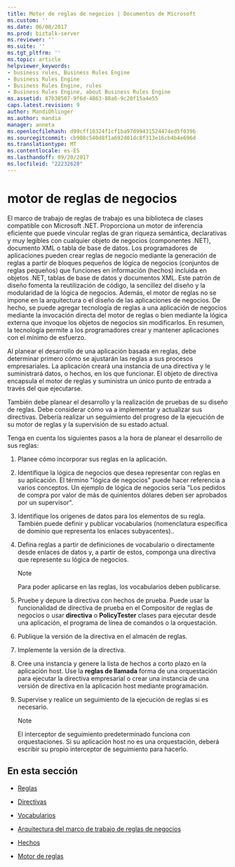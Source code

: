 ```yaml
---
title: Motor de reglas de negocios | Documentos de Microsoft
ms.custom: ''
ms.date: 06/08/2017
ms.prod: biztalk-server
ms.reviewer: ''
ms.suite: ''
ms.tgt_pltfrm: ''
ms.topic: article
helpviewer_keywords:
- business rules, Business Rules Engine
- Business Rules Engine
- Business Rules Engine, rules
- Business Rules Engine, about Business Rules Engine
ms.assetid: 87b38507-9f6d-4863-88a6-9c20f15a4e55
caps.latest.revision: 9
author: MandiOhlinger
ms.author: mandia
manager: anneta
ms.openlocfilehash: d99cff10324f1cf1ba97d99431524474ed5f039b
ms.sourcegitcommit: cb908c540d8f1a692d01dc8f313e16cb4b4e696d
ms.translationtype: MT
ms.contentlocale: es-ES
ms.lasthandoff: 09/20/2017
ms.locfileid: "22232620"
---
```

# <a name="business-rules-engine"></a>motor de reglas de negocios
El marco de trabajo de reglas de trabajo es una biblioteca de clases compatible con Microsoft .NET. Proporciona un motor de inferencia eficiente que puede vincular reglas de gran riqueza semántica, declarativas y muy legibles con cualquier objeto de negocios (componentes .NET), documento XML o tabla de base de datos. Los programadores de aplicaciones pueden crear reglas de negocio mediante la generación de reglas a partir de bloques pequeños de lógica de negocios (conjuntos de reglas pequeños) que funciones en información (hechos) incluida en objetos .NET, tablas de base de datos y documentos XML. Este patrón de diseño fomenta la reutilización de código, la sencillez del diseño y la modularidad de la lógica de negocios. Además, el motor de reglas no se impone en la arquitectura o el diseño de las aplicaciones de negocios. De hecho, se puede agregar tecnología de reglas a una aplicación de negocios mediante la invocación directa del motor de reglas o bien mediante la lógica externa que invoque los objetos de negocios sin modificarlos. En resumen, la tecnología permite a los programadores crear y mantener aplicaciones con el mínimo de esfuerzo.  
  
 Al planear el desarrollo de una aplicación basada en reglas, debe determinar primero cómo se ajustarán las reglas a sus procesos empresariales. La aplicación creará una instancia de una directiva y le suministrará datos, o hechos, en los que funcionar. El objeto de directiva encapsula el motor de reglas y suministra un único punto de entrada a través del que ejecutarse.  
  
 También debe planear el desarrollo y la realización de pruebas de su diseño de reglas. Debe considerar cómo va a implementar y actualizar sus directivas. Debería realizar un seguimiento del progreso de la ejecución de su motor de reglas y la supervisión de su estado actual.  
  
 Tenga en cuenta los siguientes pasos a la hora de planear el desarrollo de sus reglas:  
  
1.  Planee cómo incorporar sus reglas en la aplicación.  
  
2.  Identifique la lógica de negocios que desea representar con reglas en su aplicación. El término "lógica de negocios" puede hacer referencia a varios conceptos. Un ejemplo de lógica de negocios sería "Los pedidos de compra por valor de más de quinientos dólares deben ser aprobados por un supervisor".  
  
3.  Identifique los orígenes de datos para los elementos de su regla. También puede definir y publicar vocabularios (nomenclatura específica de dominio que representa los enlaces subyacentes)..  
  
4.  Defina reglas a partir de definiciones de vocabulario o directamente desde enlaces de datos y, a partir de estos, componga una directiva que represente su lógica de negocios.  
  
    > [!NOTE]
    >  Para poder aplicarse en las reglas, los vocabularios deben publicarse.  
  
5.  Pruebe y depure la directiva con hechos de prueba. Puede usar la funcionalidad de directiva de prueba en el Compositor de reglas de negocios o usar **directiva** o **PolicyTester** clases para ejecutar desde una aplicación, el programa de línea de comandos o la orquestación.  
  
6.  Publique la versión de la directiva en el almacén de reglas.  
  
7.  Implemente la versión de la directiva.  
  
8.  Cree una instancia y genere la lista de hechos a corto plazo en la aplicación host. Use la **reglas de llamada** forma de una orquestación para ejecutar la directiva empresarial o crear una instancia de una versión de directiva en la aplicación host mediante programación.  
  
9. Supervise y realice un seguimiento de la ejecución de reglas si es necesario.  
  
    > [!NOTE]
    >  El interceptor de seguimiento predeterminado funciona con orquestaciones. Si su aplicación host no es una orquestación, deberá escribir su propio interceptor de seguimiento para hacerlo.  
  
## <a name="in-this-section"></a>En esta sección  
  
-   [Reglas](../core/rules.md)  
  
-   [Directivas](../core/policies.md)  
  
-   [Vocabularios](../core/vocabularies.md)  
  
-   [Arquitectura del marco de trabajo de reglas de negocios](../core/business-rules-framework-architecture.md)  
  
-   [Hechos](../core/facts.md)  
  
-   [Motor de reglas](../core/rule-engine.md)